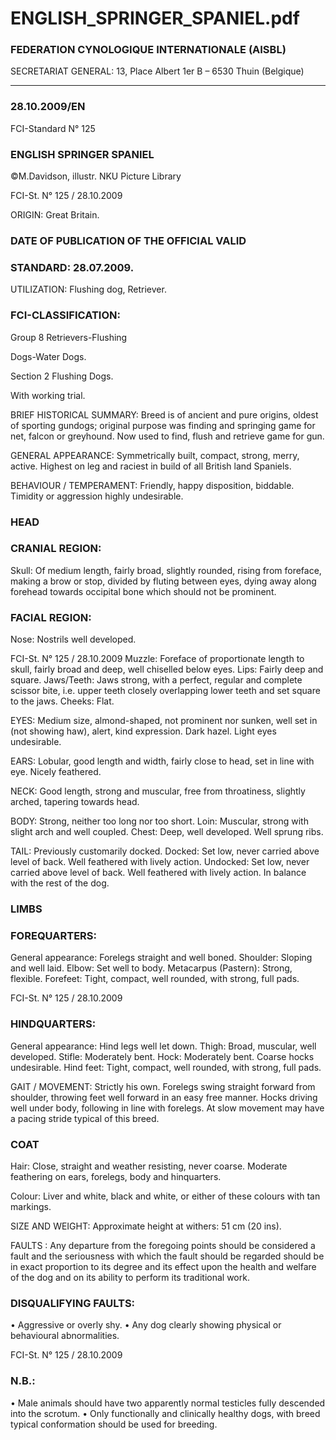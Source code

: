 # ENGLISH_SPRINGER_SPANIEL.pdf


### FEDERATION CYNOLOGIQUE INTERNATIONALE (AISBL)


SECRETARIAT GENERAL: 13, Place Albert 1er  B – 6530 Thuin (Belgique)
______________________________________________________________________________

### 28.10.2009/EN



FCI-Standard N° 125


### ENGLISH SPRINGER SPANIEL



©M.Davidson, illustr. NKU Picture Library




FCI-St. N° 125 / 28.10.2009

ORIGIN: Great Britain.

### DATE OF PUBLICATION OF THE OFFICIAL VALID



### STANDARD: 28.07.2009.



UTILIZATION: Flushing dog, Retriever.

### FCI-CLASSIFICATION:


Group 8
Retrievers-Flushing



Dogs-Water Dogs.

Section 2
Flushing Dogs.

With working trial.

BRIEF HISTORICAL SUMMARY: Breed is of ancient and pure
origins, oldest of sporting gundogs; original purpose was finding and
springing game for net, falcon or greyhound. Now used to find, flush
and retrieve game for gun.

GENERAL APPEARANCE: Symmetrically built, compact, strong,
merry, active. Highest on leg and raciest in build of all British land
Spaniels.

BEHAVIOUR / TEMPERAMENT: Friendly, happy disposition,
biddable. Timidity or aggression highly undesirable.

### HEAD



### CRANIAL REGION:


Skull: Of medium length, fairly broad, slightly rounded, rising from
foreface, making a brow or stop, divided by fluting between eyes,
dying away along forehead towards occipital bone which should not
be prominent.

### FACIAL REGION:


Nose: Nostrils well developed.




FCI-St. N° 125 / 28.10.2009
Muzzle: Foreface of proportionate length to skull, fairly broad and
deep, well chiselled below eyes.
Lips: Fairly deep and square.
Jaws/Teeth: Jaws strong, with a perfect, regular and complete scissor
bite, i.e. upper teeth closely overlapping lower teeth and set square to
the jaws.
Cheeks: Flat.

EYES: Medium size, almond-shaped, not prominent nor sunken,
well set in (not showing haw), alert, kind expression. Dark hazel.
Light eyes undesirable.

EARS: Lobular, good length and width, fairly close to head, set in
line with eye. Nicely feathered.

NECK: Good length, strong and muscular, free from throatiness,
slightly arched, tapering towards head.

BODY: Strong, neither too long nor too short.
Loin: Muscular, strong with slight arch and well coupled.
Chest: Deep, well developed. Well sprung ribs.

TAIL: Previously customarily docked.
Docked: Set low, never carried above level of back. Well feathered
with lively action.
Undocked: Set low, never carried above level of back. Well
feathered with lively action. In balance with the rest of the dog.

### LIMBS



### FOREQUARTERS:


General appearance: Forelegs straight and well boned.
Shoulder: Sloping and well laid.
Elbow: Set well to body.
Metacarpus (Pastern): Strong, flexible.
Forefeet: Tight, compact, well rounded, with strong, full pads.




FCI-St. N° 125 / 28.10.2009


### HINDQUARTERS:


General appearance: Hind legs well let down.
Thigh: Broad, muscular, well developed.
Stifle: Moderately bent.
Hock: Moderately bent. Coarse hocks undesirable.
Hind feet: Tight, compact, well rounded, with strong, full pads.

GAIT / MOVEMENT: Strictly his own. Forelegs swing straight
forward from shoulder, throwing feet well forward in an easy free
manner. Hocks driving well under body, following in line with
forelegs. At slow movement may have a pacing stride typical of this
breed.

### COAT


Hair: Close, straight and weather resisting, never coarse.  Moderate
feathering on ears, forelegs, body and hinquarters.

Colour: Liver and white, black and white, or either of these colours
with tan markings.

SIZE AND WEIGHT: Approximate height at withers: 51 cm (20
ins).

FAULTS : Any departure from the foregoing points should be
considered a fault and the seriousness with which the fault should be
regarded should be in exact proportion to its degree and its effect
upon the health and welfare of the dog and on its ability to perform
its traditional work.

### DISQUALIFYING FAULTS:


•
Aggressive or overly shy.
•
Any dog clearly showing physical or behavioural abnormalities.




FCI-St. N° 125 / 28.10.2009


### N.B.:


•
Male animals should have two apparently normal testicles fully
descended into the scrotum.
•
Only functionally and clinically healthy dogs, with breed
typical conformation should be used for breeding.






